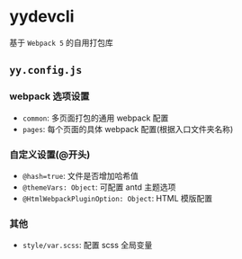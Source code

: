 # yydevcli

基于 `Webpack 5` 的自用打包库

## `yy.config.js`

### webpack 选项设置

- `common`: 多页面打包的通用 webpack 配置
- `pages`: 每个页面的具体 webpack 配置(根据入口文件夹名称)

### 自定义设置(@开头)

- `@hash=true`: 文件是否增加哈希值
- `@themeVars: Object`: 可配置 antd 主题选项
- `@HtmlWebpackPluginOption: Object`: HTML 模版配置

### 其他

- `style/var.scss`: 配置 scss 全局变量
